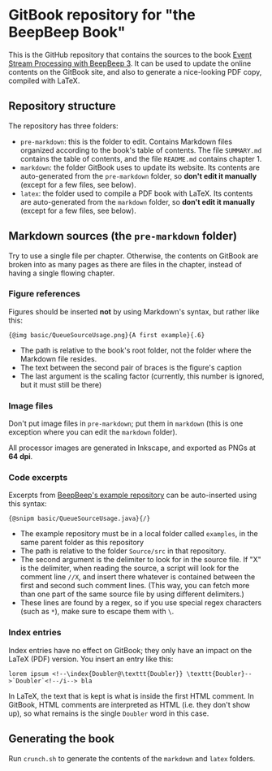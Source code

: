 GitBook repository for "the BeepBeep Book"
==========================================

This is the GitHub repository that contains the sources to the book [Event Stream Processing with BeepBeep 3](https://liflab.gitbook.io/event-stream-processing-with-beepbeep-3/). It can be used to update the online contents on the GitBook site, and also to generate a nice-looking PDF copy, compiled with LaTeX.

Repository structure
--------------------

The repository has three folders:

- `pre-markdown`: this is the folder to edit. Contains Markdown files organized according to the book's table of contents. The file `SUMMARY.md` contains the table of contents, and the file `README.md` contains chapter 1.
- `markdown`: the folder GitBook uses to update its website. Its contents are auto-generated from the `pre-markdown` folder, so **don't edit it manually** (except for a few files, see below).
- `latex`: the folder used to compile a PDF book with LaTeX. Its contents are auto-generated from the `markdown` folder, so **don't edit it manually** (except for a few files, see below).

Markdown sources (the `pre-markdown` folder)
--------------------------------------------

Try to use a single file per chapter. Otherwise, the contents on GitBook are broken into as many pages as there are files in the chapter, instead of having a single flowing chapter.

### Figure references

Figures should be inserted **not** by using Markdown's syntax, but rather like this:

    {@img basic/QueueSourceUsage.png}{A first example}{.6}

- The path is relative to the book's root folder, not the folder where the Markdown file resides.
- The text between the second pair of braces is the figure's caption
- The last argument is the scaling factor (currently, this number is ignored, but it must still be there)

### Image files

Don't put image files in `pre-markdown`; put them in `markdown` (this is one exception where you can edit the `markdown` folder).

All processor images are generated in Inkscape, and exported as PNGs at **64 dpi**.

### Code excerpts

Excerpts from [BeepBeep's example repository](https://github.com/liflab/beepbeep-3-examples) can be auto-inserted using this syntax:

    {@snipm basic/QueueSourceUsage.java}{/}

- The example repository must be in a local folder called `examples`, in the same parent folder as this repository
- The path is relative to the folder `Source/src` in that repository.
- The second argument is the delimiter to look for in the source file. If "X" is the delimiter, when reading the source, a script will look for the comment line `//X`, and insert there whatever is contained between the first and second such comment lines. (This way, you can fetch more than one part of the same source file by using different delimiters.)
- These lines are found by a regex, so if you use special regex characters (such as `*`), make sure to escape them with `\`.

### Index entries

Index entries have no effect on GitBook; they only have an impact on the LaTeX (PDF) version. You insert an entry like this:

    lorem ipsum <!--\index{Doubler@\texttt{Doubler}} \texttt{Doubler}-->`Doubler`<!--/i--> bla

In LaTeX, the text that is kept is what is inside the first HTML comment. In GitBook, HTML comments are interpreted as HTML (i.e. they don't show up), so what remains is the single `Doubler` word in this case.

Generating the book
-------------------

Run `crunch.sh` to generate the contents of the `markdown` and `latex` folders.

<!-- :wrap=soft: -->
